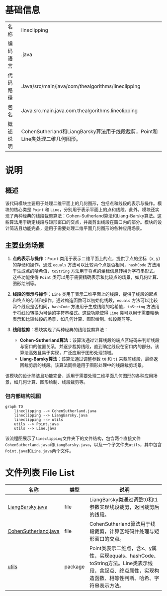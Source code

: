 # 基础信息

|      |      |
|------|------|
| 名称 | lineclipping |
| 编码语言 | .java |
| 代码路径 | Java/src/main/java/com/thealgorithms/lineclipping |
| 包名 | Java.src.main.java.com.thealgorithms.lineclipping |
| 概述说明 | CohenSutherland和LiangBarsky算法用于线段裁剪，Point和Line类处理二维几何图形。 |

# 说明

## 概述
该代码模块主要用于处理二维平面上的几何图形，包括点和线段的表示与操作。模块的核心类是 `Point` 和 `Line`，分别用于表示平面上的点和线段。此外，模块还实现了两种经典的线段裁剪算法：Cohen-Sutherland算法和Liang-Barsky算法。这些算法用于确定线段与矩形窗口的交点，并裁剪出线段在窗口内的部分。模块的设计简洁且功能完备，适用于需要处理二维平面几何图形的各种应用场景。

## 主要业务场景
1. **点的表示与操作**：`Point` 类用于表示二维平面上的点，提供了点的坐标（x, y）的存储和操作。通过 `equals` 方法可以比较两个点是否相同，`hashCode` 方法用于生成点的哈希值，`toString` 方法用于将点的坐标信息转换为字符串形式。这些功能使得 `Point` 类可以用于需要精确表示和比较点的场景，如几何计算、图形绘制等。

2. **线段的表示与操作**：`Line` 类用于表示二维平面上的线段，提供了线段的起点和终点的存储和操作。通过构造函数可以初始化线段，`equals` 方法可以比较两个线段是否相同，`hashCode` 方法用于生成线段的哈希值，`toString` 方法用于将线段转换为可读的字符串格式。这些功能使得 `Line` 类可以用于需要精确表示和比较线段的场景，如几何计算、图形绘制、线段裁剪等。

3. **线段裁剪**：模块实现了两种经典的线段裁剪算法：
   - **Cohen-Sutherland算法**：该算法通过计算线段的端点区域码来判断线段与窗口的位置关系，并逐步裁剪线段，直到确定线段在窗口内的部分。该算法高效且易于实现，广泛应用于图形处理领域。
   - **Liang-Barsky算法**：该算法通过调整参数 `t0` 和 `t1` 来裁剪线段，最终返回裁剪后的线段。该算法同样适用于图形处理中的线段裁剪场景。

该模块的设计简洁且功能完备，适用于需要处理二维平面几何图形的各种应用场景，如几何计算、图形绘制、线段裁剪等。


### 包内部结构视图

```mermaid
graph TD
    lineclipping --> CohenSutherland.java
    lineclipping --> LiangBarsky.java
    lineclipping --> utils
    utils --> Point.java
    utils --> Line.java
```

该流程图展示了`lineclipping`文件夹下的文件结构，包含两个直接文件`CohenSutherland.java`和`LiangBarsky.java`，以及一个子文件夹`utils`，其中包含`Point.java`和`Line.java`两个文件。

# 文件列表 File List

| 名称   | 类型  | 说明 |
|-------|------|-------------|
| [LiangBarsky.java](LiangBarsky.md) | file | LiangBarsky类通过调整t0和t1参数实现线段裁剪，返回裁剪后的线段。 |
| [CohenSutherland.java](CohenSutherland.md) | file | CohenSutherland算法用于线段裁剪，计算区域码并处理与矩形窗口的交点。 |
| [utils](utils/_module.md) | package | Point类表示二维点，含x、y属性，实现equals、hashCode、toString方法。Line类表示线段，含起点、终点属性，实现构造函数、相等性判断、哈希、字符串表示方法。 |


